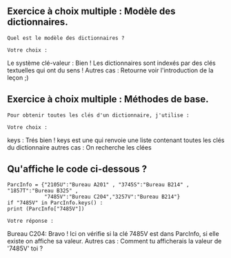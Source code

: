 
## Exercice à choix multiple : Modèle des dictionnaires.
    Quel est le modèle des dictionnaires ?
    
    Votre choix : 
Le système clé-valeur : Bien ! Les dictionnaires sont indexés par des clés textuelles qui ont du sens !
Autres cas : Retourne voir l'introduction de la leçon ;)


## Exercice à choix multiple : Méthodes de base.
    Pour obtenir toutes les clés d'un dictionnaire, j'utilise :
   
    Votre choix : 
    
keys : Trés bien ! keys est une qui renvoie une liste contenant toutes les clés du dictionnaire
autres cas : On recherche les clées 

## Qu'affiche le code ci-dessous ?
    ParcInfo = {"2105U":"Bureau A201" , "3745S":"Bureau B214" , "1857T":"Bureau B325" ,
                "7485V":"Bureau C204","3257V":"Bureau B214"}
    if "7485V" in ParcInfo.keys() :
    print (ParcInfo["7485V"])
 
    Votre réponse :
Bureau C204: Bravo ! Ici on vérifie si la clé 7485V est dans ParcInfo, si elle existe on affiche sa valeur.
Autres cas : Comment tu afficherais la valeur de '7485V' toi ?  
